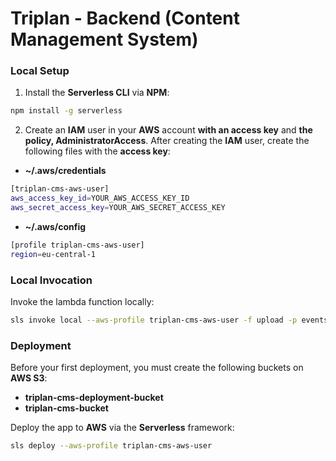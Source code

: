 # Triplan - Backend (Content Management System)

### Local Setup

1) Install the **Serverless CLI** via **NPM**:

```bash
npm install -g serverless
```

2) Create an **IAM** user in your **AWS** account **with an access key** and **the policy, AdministratorAccess**. After creating the **IAM** user, create the following files with the **access key**:

- **~/.aws/credentials**
```bash
[triplan-cms-aws-user]
aws_access_key_id=YOUR_AWS_ACCESS_KEY_ID
aws_secret_access_key=YOUR_AWS_SECRET_ACCESS_KEY
```

- **~/.aws/config**
```bash
[profile triplan-cms-aws-user]
region=eu-central-1
```

### Local Invocation

Invoke the lambda function locally:

```bash
sls invoke local --aws-profile triplan-cms-aws-user -f upload -p events/test_image.json
```

### Deployment

Before your first deployment, you must create the following buckets on **AWS S3**:

- **triplan-cms-deployment-bucket**
- **triplan-cms-bucket**

Deploy the app to **AWS** via the **Serverless** framework:

```bash
sls deploy --aws-profile triplan-cms-aws-user
```

